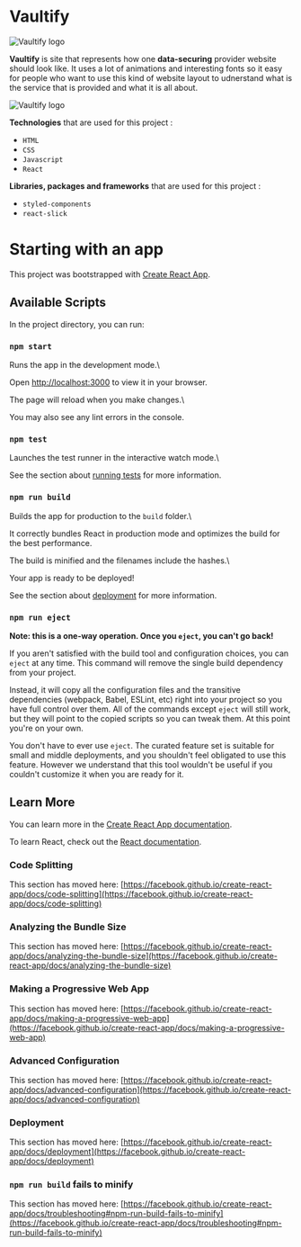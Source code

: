 
# Vaultify     


![Vaultify logo](../vaultify-app/build/assets/logo.png "Vaultify logo")


**Vaultify** is site that represents how one **data-securing** provider website should look like. It uses a lot of animations and interesting fonts so it easy for people who want to use this kind of website layout to udnerstand what is the service that is provided and what it is all about. 


![Vaultify logo](../../PROJEKTI/vaultify-app/public/assets/vaultify-screenshot.png "Vaultify logo")


**Technologies**  that are used for this project :
- `HTML`
- `CSS`
- `Javascript`
- `React`



**Libraries, packages and frameworks**  that are used for this project : 
- `styled-components`
- `react-slick`
  
  
  
  

# Starting with an app

  

This project was bootstrapped with [Create React App](https://github.com/facebook/create-react-app).

  

## Available Scripts

  

In the project directory, you can run:

  

### `npm start`

  

Runs the app in the development mode.\

Open [http://localhost:3000](http://localhost:3000) to view it in your browser.

  

The page will reload when you make changes.\

You may also see any lint errors in the console.

  

### `npm test`

  

Launches the test runner in the interactive watch mode.\

See the section about [running tests](https://facebook.github.io/create-react-app/docs/running-tests) for more information.

  

### `npm run build`

  

Builds the app for production to the `build` folder.\

It correctly bundles React in production mode and optimizes the build for the best performance.

  

The build is minified and the filenames include the hashes.\

Your app is ready to be deployed!

  

See the section about [deployment](https://facebook.github.io/create-react-app/docs/deployment) for more information.

  

### `npm run eject`

  

**Note: this is a one-way operation. Once you `eject`, you can't go back!**

  

If you aren't satisfied with the build tool and configuration choices, you can `eject` at any time. This command will remove the single build dependency from your project.

  

Instead, it will copy all the configuration files and the transitive dependencies (webpack, Babel, ESLint, etc) right into your project so you have full control over them. All of the commands except `eject` will still work, but they will point to the copied scripts so you can tweak them. At this point you're on your own.

  

You don't have to ever use `eject`. The curated feature set is suitable for small and middle deployments, and you shouldn't feel obligated to use this feature. However we understand that this tool wouldn't be useful if you couldn't customize it when you are ready for it.

  

## Learn More

  

You can learn more in the [Create React App documentation](https://facebook.github.io/create-react-app/docs/getting-started).

  

To learn React, check out the [React documentation](https://reactjs.org/).

  

### Code Splitting

  

This section has moved here: [https://facebook.github.io/create-react-app/docs/code-splitting](https://facebook.github.io/create-react-app/docs/code-splitting)

  

### Analyzing the Bundle Size

  

This section has moved here: [https://facebook.github.io/create-react-app/docs/analyzing-the-bundle-size](https://facebook.github.io/create-react-app/docs/analyzing-the-bundle-size)

  

### Making a Progressive Web App

  

This section has moved here: [https://facebook.github.io/create-react-app/docs/making-a-progressive-web-app](https://facebook.github.io/create-react-app/docs/making-a-progressive-web-app)

  

### Advanced Configuration

  

This section has moved here: [https://facebook.github.io/create-react-app/docs/advanced-configuration](https://facebook.github.io/create-react-app/docs/advanced-configuration)

  

### Deployment

  

This section has moved here: [https://facebook.github.io/create-react-app/docs/deployment](https://facebook.github.io/create-react-app/docs/deployment)

  

### `npm run build` fails to minify

  

This section has moved here: [https://facebook.github.io/create-react-app/docs/troubleshooting#npm-run-build-fails-to-minify](https://facebook.github.io/create-react-app/docs/troubleshooting#npm-run-build-fails-to-minify)